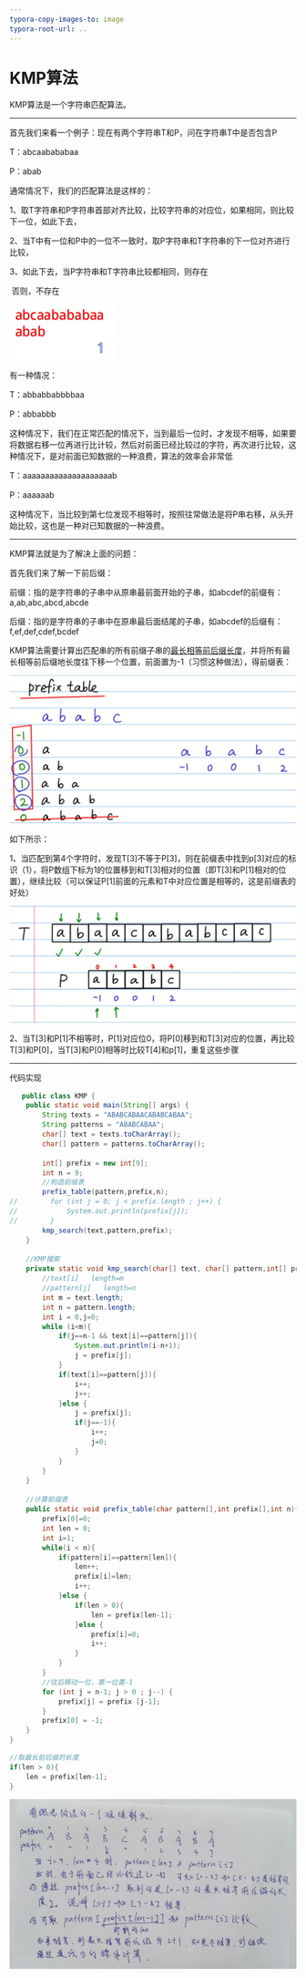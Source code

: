```yaml
---
typora-copy-images-to: image
typora-root-url: ..
---
```


# KMP算法

KMP算法是一个字符串匹配算法。

------

首先我们来看一个例子：现在有两个字符串T和P，问在字符串T中是否包含P

T：abcaabababaa

P：abab

通常情况下，我们的匹配算法是这样的：

1、取T字符串和P字符串首部对齐比较，比较字符串的对应位，如果相同，则比较下一位，如此下去，

2、当T中有一位和P中的一位不一致时，取P字符串和T字符串的下一位对齐进行比较，

3、如此下去，当P字符串和T字符串比较都相同，则存在

​      否则，不存在

![o_KMP_1](/数据结构与算法/image/o_KMP_1.gif)

有一种情况：

T：abbabbabbbbaa

P：abbabbb

这种情况下，我们在正常匹配的情况下，当到最后一位时，才发现不相等，如果要将数据右移一位再进行比计较，然后对前面已经比较过的字符，再次进行比较，这种情况下，是对前面已知数据的一种浪费，算法的效率会非常低

T：aaaaaaaaaaaaaaaaaaaab

P：aaaaaab

这种情况下，当比较到第七位发现不相等时，按照往常做法是将P串右移，从头开始比较，这也是一种对已知数据的一种浪费。

------

KMP算法就是为了解决上面的问题：

首先我们来了解一下前后缀：

前缀：指的是字符串的子串中从原串最前面开始的子串，如abcdef的前缀有：a,ab,abc,abcd,abcde

后缀：指的是字符串的子串中在原串最后面结尾的子串，如abcdef的后缀有：f,ef,def,cdef,bcdef

KMP算法需要计算出匹配串的所有前缀子串的<u>最长相等前后缀长度</u>，并将所有最长相等前后缀地长度往下移一个位置，前面置为-1（习惯这种做法），得前缀表：

![1556376530351](/数据结构与算法/image/1556376530351.png)



如下所示：

1、当匹配到第4个字符时，发现T[3]不等于P[3]，则在前缀表中找到p[3]对应的标识（1），将P数组下标为1的位置移到和T[3]相对的位置（即T[3]和P[1]相对的位置），继续比较（可以保证P[1]前面的元素和T中对应位置是相等的，这是前缀表的好处）

![1556377035038](/数据结构与算法/image/1556377035038.png)

2、当T[3]和P[1]不相等时，P[1]对应位0，将P[0]移到和T[3]对应的位置，再比较T[3]和P[0]，当T[3]和P[0]相等时比较T[4]和p[1]，重复这些步骤

------

代码实现

```java
   public class KMP {
    public static void main(String[] args) {
        String texts = "ABABCABAACABABCABAA";
        String patterns = "ABABCABAA";
        char[] text = texts.toCharArray();
        char[] pattern = patterns.toCharArray();

        int[] prefix = new int[9];
        int n = 9;
        //构造前缀表
        prefix_table(pattern,prefix,n);
//        for (int j = 0; j < prefix.length ; j++) {
//            System.out.println(prefix[j]);
//        }
        kmp_search(text,pattern,prefix);
    }

    //KMP搜索
    private static void kmp_search(char[] text, char[] pattern,int[] prefix) {
        //text[i]   length=m
        //pattern[j]   length=n
        int m = text.length;
        int n = pattern.length;
        int i = 0,j=0;
        while (i<m){
            if(j==n-1 && text[i]==pattern[j]){
                System.out.println(i-n+1);
                j = prefix[j];
            }
            if(text[i]==pattern[j]){
                i++;
                j++;
            }else {
                j = prefix[j];
                if(j==-1){
                    i++;
                    j=0;
                }
            }
        }
    }

    //计算前缀表
    public static void prefix_table(char pattern[],int prefix[],int n){
        prefix[0]=0;
        int len = 0;
        int i=1;
        while(i < n){
            if(pattern[i]==pattern[len]){
                len++;
                prefix[i]=len;
                i++;
            }else {
                if(len > 0){
                    len = prefix[len-1];
                }else {
                    prefix[i]=0;
                    i++;
                }
            }
        }
        //往后移动一位，第一位置-1
        for (int j = n-1; j > 0 ; j--) {
            prefix[j] = prefix [j-1];
        }
        prefix[0] = -1;
    }
}

```
```java
//取最长前后缀的长度
if(len > 0){
    len = prefix[len-1];
}
```

![1556603916002](/数据结构与算法/image/1556603916002.png)

